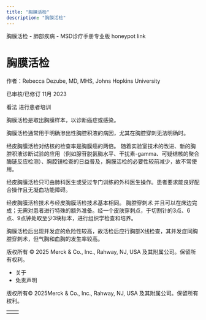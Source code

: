```yaml
---
title: "胸膜活检"
description: "胸膜活检"
---
```


﻿胸膜活检 \- 肺部疾病 \- MSD诊疗手册专业版 honeypot link

# 胸膜活检

作者：Rebecca Dezube, MD, MHS, Johns Hopkins University

已审核/已修订 11月 2023

看法 进行患者培训

胸膜活检是取出胸膜样本，以诊断癌症或感染。

胸膜活检通常用于明确渗出性胸腔积液的病因，尤其在胸腔穿刺无法明确时。

经皮胸膜活检对结核的检查率是胸膜癌的两倍。 随着实验室技术的改进、新的胸腔积液诊断试验的应用（例如腺苷脱氨酶水平、干扰素-gamma、可疑结核的聚合酶链反应检测）、胸腔镜检查的日益普及，胸膜活检的必要性较前减少，故不常使用。

经皮胸膜活检只可由肺科医生或受过专门训练的外科医生操作。患者要求能良好配合操作且无凝血功能障碍。

经皮胸膜活检技术与经皮胸膜活检技术基本相同。 胸腔穿刺术 并且可以在床边完成；无需对患者进行特殊的额外准备。经一个皮肤穿刺点，于切割针的3点、6点、9点钟处取至少3块标本，进行组织学检查和培养。

胸膜活检后出现并发症的危险性较高，故活检后应行胸部X线检查，其并发症同胸腔穿刺术，但气胸和血胸的发生率较高。



版权所有 © 2025
Merck & Co., Inc., Rahway, NJ, USA 及其附属公司。保留所有权利。

- 关于
- 免责声明

版权所有© 2025Merck & Co., Inc., Rahway, NJ, USA 及其附属公司。保留所有权利。

|     |     |
| --- | --- |
|  |  |